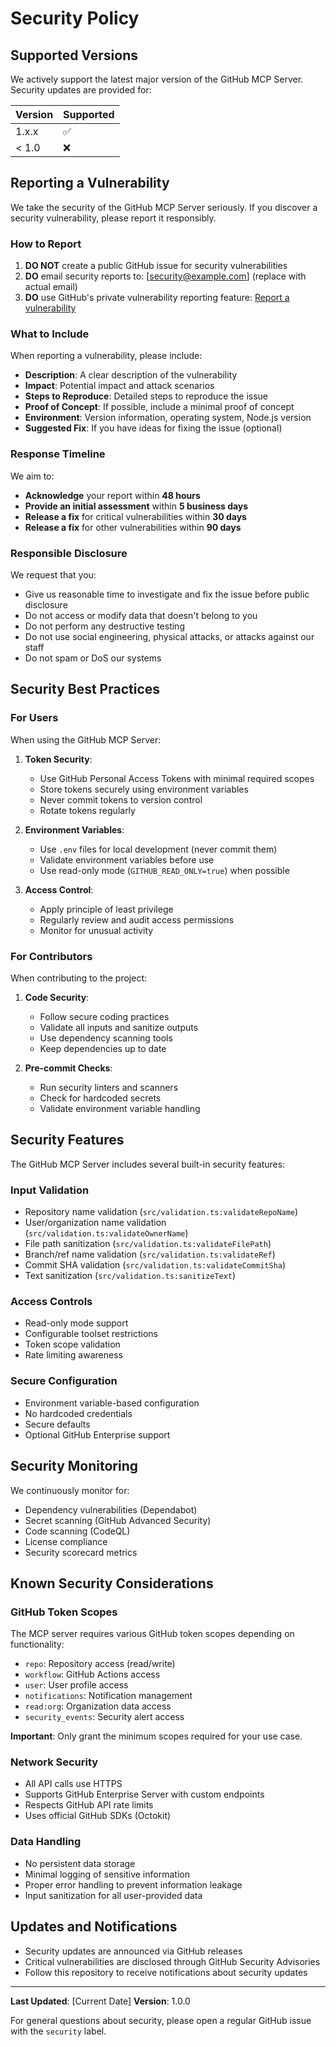 # Security Policy

## Supported Versions

We actively support the latest major version of the GitHub MCP Server. Security updates are provided for:

| Version | Supported          |
| ------- | ------------------ |
| 1.x.x   | :white_check_mark: |
| < 1.0   | :x:                |

## Reporting a Vulnerability

We take the security of the GitHub MCP Server seriously. If you discover a security vulnerability, please report it responsibly.

### How to Report

1. **DO NOT** create a public GitHub issue for security vulnerabilities
2. **DO** email security reports to: [security@example.com] (replace with actual email)
3. **DO** use GitHub's private vulnerability reporting feature: [Report a vulnerability](https://github.com/quanticsoul4772/github-mcp/security/advisories/new)

### What to Include

When reporting a vulnerability, please include:

- **Description**: A clear description of the vulnerability
- **Impact**: Potential impact and attack scenarios  
- **Steps to Reproduce**: Detailed steps to reproduce the issue
- **Proof of Concept**: If possible, include a minimal proof of concept
- **Environment**: Version information, operating system, Node.js version
- **Suggested Fix**: If you have ideas for fixing the issue (optional)

### Response Timeline

We aim to:

- **Acknowledge** your report within **48 hours**
- **Provide an initial assessment** within **5 business days**
- **Release a fix** for critical vulnerabilities within **30 days**
- **Release a fix** for other vulnerabilities within **90 days**

### Responsible Disclosure

We request that you:

- Give us reasonable time to investigate and fix the issue before public disclosure
- Do not access or modify data that doesn't belong to you
- Do not perform any destructive testing
- Do not use social engineering, physical attacks, or attacks against our staff
- Do not spam or DoS our systems

## Security Best Practices

### For Users

When using the GitHub MCP Server:

1. **Token Security**:
   - Use GitHub Personal Access Tokens with minimal required scopes
   - Store tokens securely using environment variables
   - Never commit tokens to version control
   - Rotate tokens regularly

2. **Environment Variables**:
   - Use `.env` files for local development (never commit them)
   - Validate environment variables before use
   - Use read-only mode (`GITHUB_READ_ONLY=true`) when possible

3. **Access Control**:
   - Apply principle of least privilege
   - Regularly review and audit access permissions
   - Monitor for unusual activity

### For Contributors

When contributing to the project:

1. **Code Security**:
   - Follow secure coding practices
   - Validate all inputs and sanitize outputs
   - Use dependency scanning tools
   - Keep dependencies up to date

2. **Pre-commit Checks**:
   - Run security linters and scanners
   - Check for hardcoded secrets
   - Validate environment variable handling

## Security Features

The GitHub MCP Server includes several built-in security features:

### Input Validation
- Repository name validation (`src/validation.ts:validateRepoName`)
- User/organization name validation (`src/validation.ts:validateOwnerName`) 
- File path sanitization (`src/validation.ts:validateFilePath`)
- Branch/ref name validation (`src/validation.ts:validateRef`)
- Commit SHA validation (`src/validation.ts:validateCommitSha`)
- Text sanitization (`src/validation.ts:sanitizeText`)

### Access Controls
- Read-only mode support
- Configurable toolset restrictions
- Token scope validation
- Rate limiting awareness

### Secure Configuration
- Environment variable-based configuration
- No hardcoded credentials
- Secure defaults
- Optional GitHub Enterprise support

## Security Monitoring

We continuously monitor for:

- Dependency vulnerabilities (Dependabot)
- Secret scanning (GitHub Advanced Security)
- Code scanning (CodeQL)
- License compliance
- Security scorecard metrics

## Known Security Considerations

### GitHub Token Scopes

The MCP server requires various GitHub token scopes depending on functionality:

- `repo`: Repository access (read/write)
- `workflow`: GitHub Actions access
- `user`: User profile access
- `notifications`: Notification management
- `read:org`: Organization data access
- `security_events`: Security alert access

**Important**: Only grant the minimum scopes required for your use case.

### Network Security

- All API calls use HTTPS
- Supports GitHub Enterprise Server with custom endpoints
- Respects GitHub API rate limits
- Uses official GitHub SDKs (Octokit)

### Data Handling

- No persistent data storage
- Minimal logging of sensitive information
- Proper error handling to prevent information leakage
- Input sanitization for all user-provided data

## Updates and Notifications

- Security updates are announced via GitHub releases
- Critical vulnerabilities are disclosed through GitHub Security Advisories
- Follow this repository to receive notifications about security updates

---

**Last Updated**: [Current Date]
**Version**: 1.0.0

For general questions about security, please open a regular GitHub issue with the `security` label.